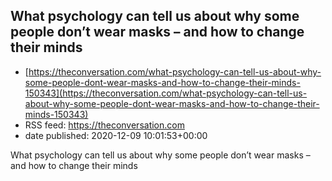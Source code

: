## What psychology can tell us about why some people don’t wear masks – and how to change their minds
 - [https://theconversation.com/what-psychology-can-tell-us-about-why-some-people-dont-wear-masks-and-how-to-change-their-minds-150343](https://theconversation.com/what-psychology-can-tell-us-about-why-some-people-dont-wear-masks-and-how-to-change-their-minds-150343)
 - RSS feed: https://theconversation.com
 - date published: 2020-12-09 10:01:53+00:00

What psychology can tell us about why some people don’t wear masks – and how to change their minds

